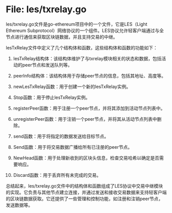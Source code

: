 # File: les/txrelay.go

les/txrelay.go文件是go-ethereum项目中的一个文件，它是LES（Light Ethereum Subprotocol）网络协议的一个组件。LES协议允许轻客户端通过与全节点进行通信来获取区块链数据，并且支持交易的中继。

lesTxRelay文件中定义了几个结构体和函数，这些结构体和函数的功能如下：

1. lesTxRelay结构体：该结构体维护了与txrelay模块相关的状态和数据，包括活动的peer节点和发送队列等。

2. peerInfo结构体：该结构体用于存储peer节点的信息，包括其地址、高度等。

3. newLesTxRelay函数：用于创建一个新的lesTxRelay实例。

4. Stop函数：用于停止lesTxRelay实例。

5. registerPeer函数：用于注册一个peer节点，并将其添加到活动节点列表中。

6. unregisterPeer函数：用于注销一个peer节点，并将其从活动节点列表中删除。

7. send函数：用于将指定的数据发送给目标节点。

8. Send函数：用于将交易数据广播给所有已注册的peer节点。

9. NewHead函数：用于处理新收到的区块头信息，检查交易哈希以确定是否需要响应。

10. Discard函数：用于丢弃所有未完成的交易。

总结起来，les/txrelay.go文件中的结构体和函数组成了LES协议中交易中继模块的实现。它负责与其他节点建立连接，并通过发送和接收交易数据来支持轻客户端的区块链数据获取。它还提供了一些管理和控制功能，如注册和注销peer节点，发送数据等。

